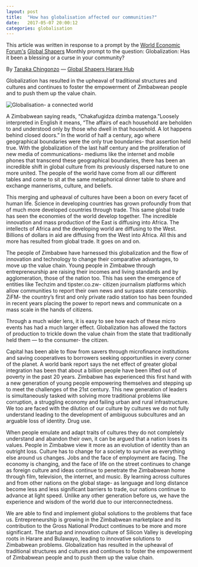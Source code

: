 ```yaml
---
layout: post
title:  "How has globalisation affected our communities?"
date:   2017-05-07 20:00:12
categories: globalisation
---
```

This article was written in response to a prompt by the [World Economic Forum's](https://www.weforum.org/) [Global Shapers](https://toplink.weforum.org/users/tanaka-chingonzo) Monthly prompt to the question: Globalization: Has it been a blessing or a curse in your community?

By [Tanaka Chingonzo](https://toplink.weforum.org/users/tanaka-chingonzo) — [Global Shapers Harare Hub](https://www.globalshapers.org/hubs/harare)

Globalization has resulted in the upheaval of traditional structures and cultures and continues to foster the empowerment of Zimbabwean people and to push them up the value chain.

![Globalisation- a connected world](https://cdn-images-1.medium.com/max/2000/1*DONcgRot8sUqrx6HFJ5J8Q.jpeg)

A Zimbabwean saying reads, “Chakafugidza dzimba matenga.”Loosely interpreted in English it means, “The affairs of each household are beholden to and understood only by those who dwell in that household. A lot happens behind closed doors.” In the world of half a century, ago where geographical boundaries were the only true boundaries- that assertion held true. With the globalization of the last half century and the proliferation of new media of communications- mediums like the internet and mobile phones that transcend these geographical boundaries, there has been an incredible shift in global culture from its previously dispersed nature to one more united. The people of the world have come from all our different tables and come to sit at the same metaphorical dinner table to share and exchange mannerisms, culture, and beliefs.

This merging and upheaval of cultures have been a boon on every facet of human life. Science in developing countries has grown profoundly from that of much more developed countries through trade. This same global trade has seen the economies of the world develop together. The incredible innovation and mass production of the East is diffusing into Africa. The intellects of Africa and the developing world are diffusing to the West. Billions of dollars in aid are diffusing from the West into Africa. All this and more has resulted from global trade. It goes on and on.

The people of Zimbabwe have harnessed this globalization and the flow of innovation and technology to change their comparative advantages, to move up the value chain. Young people in Zimbabwe through entrepreneurship are raising their incomes and living standards and by agglomeration, those of the nation too. This has seen the emergence of entities like Techzim and tipster.co.zw- citizen journalism platforms which allow communities to report their own news and surpass state censorship. ZiFM- the country’s first and only private radio station too has been founded in recent years placing the power to report news and communicate on a mass scale in the hands of citizens.

Through a much wider lens, it is easy to see how each of these micro events has had a much larger effect. Globalization has allowed the factors of production to trickle down the value chain from the state that traditionally held them — to the consumer- the citizen.

Capital has been able to flow from savers through microfinance institutions and saving cooperatives to borrowers seeking opportunities in every corner of the planet. A world bank report says the net effect of greater global integration has been that about a billion people have been lifted out of poverty in the past 20 years. Zimbabwe has experienced this first hand with a new generation of young people empowering themselves and stepping up to meet the challenges of the 21st century. This new generation of leaders is simultaneously tasked with solving more traditional problems like corruption, a struggling economy and failing urban and rural infrastructure. We too are faced with the dilution of our culture by cultures we do not fully understand leading to the development of ambiguous subcultures and an arguable loss of identity. Drug use.

When people emulate and adapt traits of cultures they do not completely understand and abandon their own, it can be argued that a nation loses its values. People in Zimbabwe view it more as an evolution of identity than an outright loss. Culture has to change for a society to survive as everything else around us changes. Jobs and the face of employment are facing. The economy is changing, and the face of life on the street continues to change as foreign culture and ideas continue to penetrate the Zimbabwean home through film, television, the internet, and music. By learning across cultures and from other nations on the global stage- as language and long distance become less and less significant barriers to trade, our nations continue to advance at light speed. Unlike any other generation before us, we have the experience and wisdom of the world due to our interconnectedness.

We are able to find and implement global solutions to the problems that face us. Entrepreneurship is growing in the Zimbabwean marketplace and its contribution to the Gross National Product continues to be more and more significant. The startup and innovation culture of Silicon Valley is developing roots in Harare and Bulawayo, leading to innovative solutions to Zimbabwean problems. Globalization has resulted in the upheaval of traditional structures and cultures and continues to foster the empowerment of Zimbabwean people and to push them up the value chain.
